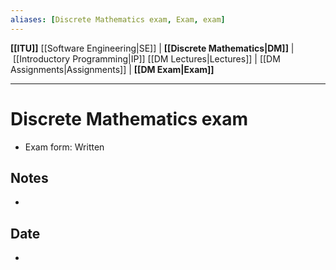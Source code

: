 ```yaml
---
aliases: [Discrete Mathematics exam, Exam, exam]
---
```


**[[ITU]]**
[[Software Engineering|SE]] | **[[Discrete Mathematics|DM]]** | [[Introductory Programming|IP]]
[[DM Lectures|Lectures]] | [[DM Assignments|Assignments]] | **[[DM Exam|Exam]]**

---

# Discrete Mathematics exam
- Exam form: Written

## Notes
- 

## Date
- 